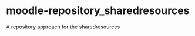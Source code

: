 moodle-repository_sharedresources
=================================

A repository approach for the sharedresources